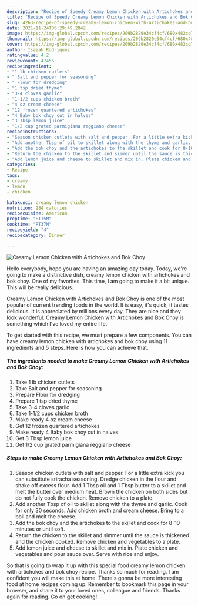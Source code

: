 ```yaml
---
description: "Recipe of Speedy Creamy Lemon Chicken with Artichokes and Bok Choy"
title: "Recipe of Speedy Creamy Lemon Chicken with Artichokes and Bok Choy"
slug: 4263-recipe-of-speedy-creamy-lemon-chicken-with-artichokes-and-bok-choy
date: 2021-11-24T06:29:49.284Z
image: https://img-global.cpcdn.com/recipes/209b2820e34cf4cf/680x482cq70/creamy-lemon-chicken-with-artichokes-and-bok-choy-recipe-main-photo.jpg
thumbnail: https://img-global.cpcdn.com/recipes/209b2820e34cf4cf/680x482cq70/creamy-lemon-chicken-with-artichokes-and-bok-choy-recipe-main-photo.jpg
cover: https://img-global.cpcdn.com/recipes/209b2820e34cf4cf/680x482cq70/creamy-lemon-chicken-with-artichokes-and-bok-choy-recipe-main-photo.jpg
author: Isaiah Rodriquez
ratingvalue: 4.2
reviewcount: 47456
recipeingredient:
- "1 lb chicken cutlets"
- " Salt and pepper for seasoning"
- " Flour for dredging"
- "1 tsp dried thyme"
- "3-4 cloves garlic"
- "1-1/2 cups chicken broth"
- "4 oz cream cheese"
- "12 frozen quartered artichokes"
- "4 Baby bok choy cut in halves"
- "3 Tbsp lemon juice"
- "1/2 cup grated parmigiana reggiano cheese"
recipeinstructions:
- "Season chicken cutlets with salt and pepper. For a little extra kick you can substitute sriracha seasoning. Dredge chicken in the flour and shake off excess flour. Add 1 Tbsp oil and 1 Tbsp butter to a skillet and melt the butter over medium heat. Brown the chicken on both sides but do not fully cook the chicken. Remove chicken to a plate."
- "Add another Tbsp of oil to skillet along with the thyme and garlic. Cook for only 30 seconds. Add chicken broth and cream cheese. Bring to a boil and melt the cheese."
- "Add the bok choy and the artichokes to the skillet and cook for 8-10 minutes or until soft."
- "Return the chicken to the skillet and simmer until the sauce is thickened and the chicken cooked. Remove chicken and vegetables to a plate."
- "Add lemon juice and cheese to skillet and mix in. Plate chicken and vegetables and pour sauce over. Serve with rice and enjoy."
categories:
- Recipe
tags:
- creamy
- lemon
- chicken

katakunci: creamy lemon chicken 
nutrition: 284 calories
recipecuisine: American
preptime: "PT15M"
cooktime: "PT37M"
recipeyield: "4"
recipecategory: Dinner

---
```



![Creamy Lemon Chicken with Artichokes and Bok Choy](https://img-global.cpcdn.com/recipes/209b2820e34cf4cf/680x482cq70/creamy-lemon-chicken-with-artichokes-and-bok-choy-recipe-main-photo.jpg)

Hello everybody, hope you are having an amazing day today. Today, we're going to make a distinctive dish, creamy lemon chicken with artichokes and bok choy. One of my favorites. This time, I am going to make it a bit unique. This will be really delicious.



Creamy Lemon Chicken with Artichokes and Bok Choy is one of the most popular of current trending foods in the world. It is easy, it's quick, it tastes delicious. It is appreciated by millions every day. They are nice and they look wonderful. Creamy Lemon Chicken with Artichokes and Bok Choy is something which I've loved my entire life.


To get started with this recipe, we must prepare a few components. You can have creamy lemon chicken with artichokes and bok choy using 11 ingredients and 5 steps. Here is how you can achieve that.

<!--inarticleads1-->

##### The ingredients needed to make Creamy Lemon Chicken with Artichokes and Bok Choy:

1. Take 1 lb chicken cutlets
1. Take  Salt and pepper for seasoning
1. Prepare  Flour for dredging
1. Prepare 1 tsp dried thyme
1. Take 3-4 cloves garlic
1. Take 1-1/2 cups chicken broth
1. Make ready 4 oz cream cheese
1. Get 12 frozen quartered artichokes
1. Make ready 4 Baby bok choy cut in halves
1. Get 3 Tbsp lemon juice
1. Get 1/2 cup grated parmigiana reggiano cheese




<!--inarticleads2-->

##### Steps to make Creamy Lemon Chicken with Artichokes and Bok Choy:

1. Season chicken cutlets with salt and pepper. For a little extra kick you can substitute sriracha seasoning. Dredge chicken in the flour and shake off excess flour. Add 1 Tbsp oil and 1 Tbsp butter to a skillet and melt the butter over medium heat. Brown the chicken on both sides but do not fully cook the chicken. Remove chicken to a plate.
1. Add another Tbsp of oil to skillet along with the thyme and garlic. Cook for only 30 seconds. Add chicken broth and cream cheese. Bring to a boil and melt the cheese.
1. Add the bok choy and the artichokes to the skillet and cook for 8-10 minutes or until soft.
1. Return the chicken to the skillet and simmer until the sauce is thickened and the chicken cooked. Remove chicken and vegetables to a plate.
1. Add lemon juice and cheese to skillet and mix in. Plate chicken and vegetables and pour sauce over. Serve with rice and enjoy.




So that is going to wrap it up with this special food creamy lemon chicken with artichokes and bok choy recipe. Thanks so much for reading. I am confident you will make this at home. There's gonna be more interesting food at home recipes coming up. Remember to bookmark this page in your browser, and share it to your loved ones, colleague and friends. Thanks again for reading. Go on get cooking!
